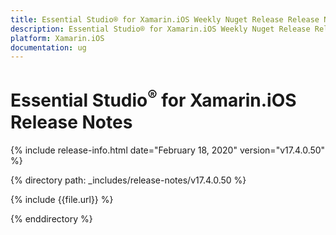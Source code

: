 ```yaml
---
title: Essential Studio® for Xamarin.iOS Weekly Nuget Release Release Notes  
description: Essential Studio® for Xamarin.iOS Weekly Nuget Release Release Notes  
platform: Xamarin.iOS
documentation: ug
---
```


# Essential Studio<sup>®</sup> for Xamarin.iOS  Release Notes  

{% include release-info.html date="February 18, 2020"  version="v17.4.0.50" %} 


{% directory path: _includes/release-notes/v17.4.0.50 %}

{% include {{file.url}} %}

{% enddirectory %}